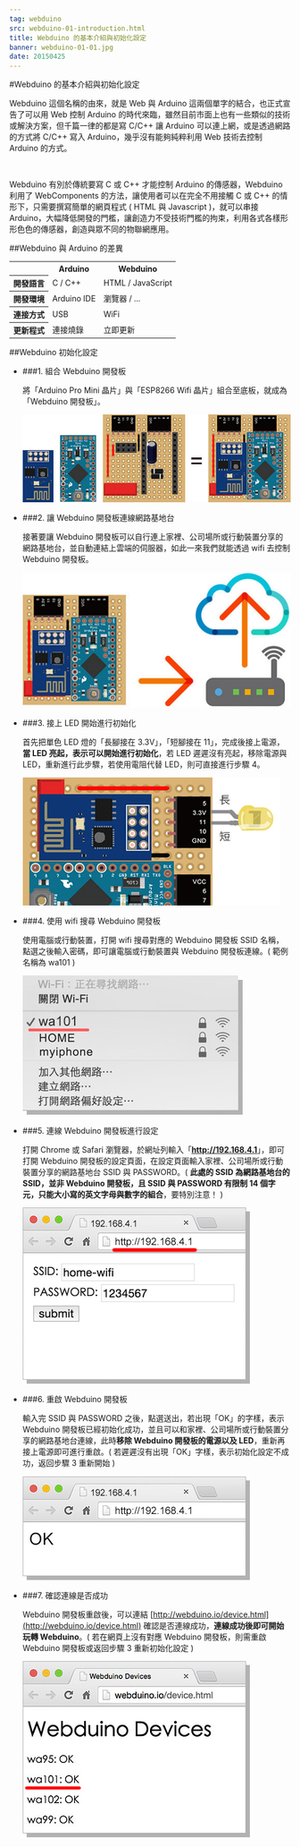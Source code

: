 ```yaml
---
tag: webduino
src: webduino-01-introduction.html
title: Webduino 的基本介紹與初始化設定
banner: webduino-01-01.jpg
date: 20150425
---
```


<!-- @@master  = ../../_layout.html-->

<!-- @@block  =  meta-->

<title>Webduino 的基本介紹與初始化設定 :::: Webduino = Web + Arduino</title>

<meta property="og:description" content="Webduino 這個名稱的由來，就是 Web 與 Arduino 這兩個單字的結合，也正式宣告了可以用 Web 控制 Arduino 的時代來臨，雖然目前市面上也有一些類似的技術或解決方案，但千篇一律的都是寫 C/C++ 讓 Arduino 可以連上網，或是透過網路的方式將 C/C++ 寫入 Arduino，幾乎沒有能夠純粹利用 Web 技術去控制 Arduino 的方式。">

<!-- @@close-->



<!-- @@block  =  tutorials-->
#Webduino 的基本介紹與初始化設定

Webduino 這個名稱的由來，就是 Web 與 Arduino 這兩個單字的結合，也正式宣告了可以用 Web 控制 Arduino 的時代來臨，雖然目前市面上也有一些類似的技術或解決方案，但千篇一律的都是寫 C/C++ 讓 Arduino 可以連上網，或是透過網路的方式將 C/C++ 寫入 Arduino，幾乎沒有能夠純粹利用 Web 技術去控制 Arduino 的方式。

<br/>

Webduino 有別於傳統要寫 C 或 C++ 才能控制 Arduino 的傳感器，Webduino 利用了 WebComponents 的方法，讓使用者可以在完全不用接觸 C 或 C++ 的情形下，只需要撰寫簡單的網頁程式 ( HTML 與 Javascript )，就可以串接 Arduino，大幅降低開發的門檻，讓創造力不受技術門檻的拘束，利用各式各樣形形色色的傳感器，創造與眾不同的物聯網應用。

##Webduino 與 Arduino 的差異

<table>
<tr>
<th></th>
<th>Arduino</th>
<th>Webduino</th>
</tr>
<tr>
<th>開發語言</th>
<td>C / C++</td>
<td>HTML / JavaScript</td>
</tr>
<tr>
<th>開發環境</th>
<td>Arduino IDE</td>
<td>瀏覽器 / ...</td>
</tr>
<tr>
<th>連接方式</th>
<td>USB</td>
<td>WiFi</td>
</tr>
<tr>
<th>更新程式</th>
<td>連接燒錄</td>
<td>立即更新</td>
</tr>
</table>

##Webduino 初始化設定

- ###1. 組合 Webduino 開發板

	將「Arduino Pro Mini 晶片」與「ESP8266 Wifi 晶片」組合至底板，就成為「Webduino 開發板」。

	![](../img/tutorials/webduino-01-02.jpg)

- ###2. 讓 Webduino 開發板連線網路基地台

	接著要讓 Webduino 開發板可以自行連上家裡、公司場所或行動裝置分享的網路基地台，並自動連結上雲端的伺服器，如此一來我們就能透過 wifi 去控制 Webduino 開發板。

	![](../img/tutorials/webduino-01-05.jpg)

- ###3. 接上 LED 開始進行初始化

	首先把單色 LED 燈的「長腳接在 3.3V」，「短腳接在 11」，完成後接上電源，**當 LED 亮起，表示可以開始進行初始化**，若 LED 遲遲沒有亮起，移除電源與 LED，重新進行此步驟，若使用電阻代替 LED，則可直接進行步驟 4。

	![](../img/tutorials/webduino-01-03.jpg)

- ###4. 使用 wifi 搜尋 Webduino 開發板

	使用電腦或行動裝置，打開 wifi 搜尋對應的 Webduino 開發板 SSID 名稱，點選之後輸入密碼，即可讓電腦或行動裝置與 Webduino 開發板連線。( 範例名稱為 wa101 )

	![](../img/tutorials/webduino-01-04.jpg)


- ###5. 連線 Webduino 開發板進行設定

	打開 Chrome 或 Safari 瀏覽器，於網址列輸入「<b>http://192.168.4.1</b>」，即可打開 Webduino 開發板的設定頁面，在設定頁面輸入家裡、公司場所或行動裝置分享的網路基地台 SSID 與 PASSWORD。( **此處的 SSID 為網路基地台的 SSID，並非 Webduino 開發板，且 SSID 與 PASSWORD 有限制 14 個字元，只能大小寫的英文字母與數字的組合**，要特別注意！ )

	![](../img/tutorials/webduino-01-07.jpg)

- ###6. 重啟 Webduino 開發板

	輸入完 SSID 與 PASSWORD 之後，點選送出，若出現「OK」的字樣，表示 Webduino 開發板已經初始化成功，並且可以和家裡、公司場所或行動裝置分享的網路基地台連線，此時**移除 Webduino 開發板的電源以及 LED**，重新再接上電源即可進行重啟。( 若遲遲沒有出現「OK」字樣，表示初始化設定不成功，返回步驟 3 重新開始 )

	![](../img/tutorials/webduino-01-08.jpg)

- ###7. 確認連線是否成功

	Webduino 開發板重啟後，可以連結 [http://webduino.io/device.html](http://webduino.io/device.html) 確認是否連線成功，**連線成功後即可開始玩轉 Webduino**。( 若在網頁上沒有對應 Webduino 開發板，則需重啟 Webduino 開發板或返回步驟 3 重新初始化設定 )

	![](../img/tutorials/webduino-01-06.jpg)

<!-- @@close-->